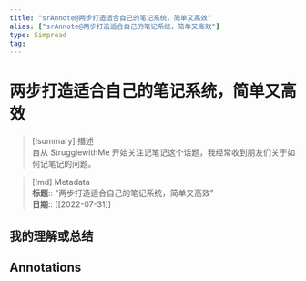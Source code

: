 ```yaml
---
title: "srAnnote@两步打造适合自己的笔记系统，简单又高效"
alias: ["srAnnote@两步打造适合自己的笔记系统，简单又高效"]
type: Simpread
tag: 
---
```


# 两步打造适合自己的笔记系统，简单又高效

> [!summary] 描述  
> 自从 StrugglewithMe 开始关注记笔记这个话题，我经常收到朋友们关于如何记笔记的问题。

> [!md] Metadata  
> **标题**:: "两步打造适合自己的笔记系统，简单又高效"  
> **日期**:: [[2022-07-31]]  

## 我的理解或总结

## Annotations

